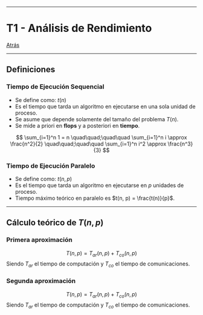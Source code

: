 
---
# T1 - Análisis de Rendimiento

[Atrás](../README.md)

---
## Definiciones
### Tiempo de Ejecución Sequencial
- Se define como: $t(n)$ 
- Es el tiempo que tarda un algoritmo en ejecutarse en una sola unidad de proceso.
- Se asume que depende solamente del tamaño del problema $T(n)$.
- Se mide a priori en **flops** y a posteriori en **tiempo**.

$$
\sum_{i=1}^n 1 = n \quad\quad;\quad\quad \sum_{i=1}^n i \approx \frac{n^2}{2} \quad\quad;\quad\quad \sum_{i=1}^n i^2 \approx \frac{n^3}{3}
$$
### Tiempo de Ejecución Paralelo
- Se define como: $t(n, p)$ 
- Es el tiempo que tarda un algoritmo en ejecutarse en $p$ unidades de proceso.
- Tiempo máximo teórico en paralelo es $t(n, p) = \frac{t(n)}{p}$.

---
## Cálculo teórico de $T(n, p)$
### Primera aproximación
$$T(n, p) = T_{ar}(n, p) + T_{co}(n, p)$$
Siendo $T_{ar}$ el tiempo de computación y $T_{co}$ el tiempo de comunicaciones.
### Segunda aproximación
$$T(n, p) = T_{ar}(n, p) + T_{co}(n, p)$$
Siendo $T_{ar}$ el tiempo de computación y $T_{co}$ el tiempo de comunicaciones.